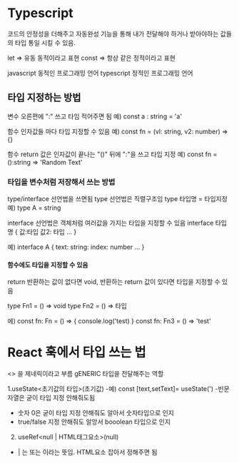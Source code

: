 # Typescript

코드의 안정성을 더해주고 자동완성 기능을 통해 내가 전달해야 하거나 받아야하는 값들의 타입 통일 시킬 수 있음.

let => 유동 동적이라고 표현
const => 항상 같은 정적이라고 표현

javascript 동적인 프로그래밍 언어
typescript 정적인 프로그래밍 언어

## 타입 지정하는 방법

변수 오른편에 ":" 쓰고 타임 적어주면 됨
예) const a : string = 'a'

함수 인자값들 마다 타입 지정할 수 있음
예) const fn = (vl: string, v2: number) => {}

함수 return 값은 인자값이 끝나는 "()" 뒤에 ":"을 쓰고 타입 지정
예) const fn = ():string => 'Random Text'

### 타입을 변수처럼 저장해서 쓰는 방법

type/interface 선언법을 쓰면됨
type 선언법은 직렬구조임
type 타입명 = 타입지정
예) type A = string

interface 선언법은 객체처럼 여러값을 가지는 타입을 지정할 수 있음
interface 타입명 {
값:타입
값2: 타입
...
}

예) interface A {
text: string:
index: number
...
}

#### 함수에도 타입을 지정할 수 있음

return 반환하는 값이 없다면 void, 반환하는 return 값이 있다면 타입을 지정할 수 있음

type Fn1 = () => void
type Fn2 = () => 타입

에) const fn: Fn = () => {
console.log('test)
}
const fn: Fn3 = () => 'test'

# React 훅에서 타입 쓰는 법

<> 을 제네릭이라고 부름 gENERIC 타입을 전달해주는 역할

1.useState<초기값의 타입>(초기값) -예) const [text,setText]= useState<string>(') -빈문자열은 굳이 타입 지정 안해줘도됨

- 숫자 0은 굳이 타입 지정 안해줘도 알아서 숫자타입으로 인지
- true/false 지정 안해줘도 알앙서 booolean 타입으로 인지

2. useRef<null | HTML태그요소>(null)

- | 는 또는 이라는 뜻임. HTML요소 잡아서 정해주면 됨
